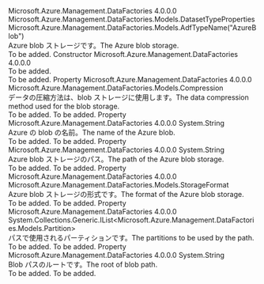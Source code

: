<Type Name="AzureBlobDataset" FullName="Microsoft.Azure.Management.DataFactories.Models.AzureBlobDataset">
  <TypeSignature Language="C#" Value="public class AzureBlobDataset : Microsoft.Azure.Management.DataFactories.Models.DatasetTypeProperties" />
  <TypeSignature Language="ILAsm" Value=".class public auto ansi beforefieldinit AzureBlobDataset extends Microsoft.Azure.Management.DataFactories.Models.DatasetTypeProperties" />
  <TypeSignature Language="DocId" Value="T:Microsoft.Azure.Management.DataFactories.Models.AzureBlobDataset" />
  <TypeSignature Language="VB.NET" Value="Public Class AzureBlobDataset&#xA;Inherits DatasetTypeProperties" />
  <TypeSignature Language="F#" Value="type AzureBlobDataset = class&#xA;    inherit DatasetTypeProperties" />
  <AssemblyInfo>
    <AssemblyName>Microsoft.Azure.Management.DataFactories</AssemblyName>
    <AssemblyVersion>4.0.0.0</AssemblyVersion>
  </AssemblyInfo>
  <Base>
    <BaseTypeName>Microsoft.Azure.Management.DataFactories.Models.DatasetTypeProperties</BaseTypeName>
  </Base>
  <Interfaces />
  <Attributes>
    <Attribute>
      <AttributeName>Microsoft.Azure.Management.DataFactories.Models.AdfTypeName("AzureBlob")</AttributeName>
    </Attribute>
  </Attributes>
  <Docs>
    <summary>
            <span data-ttu-id="b5778-101">Azure blob ストレージです。</span><span class="sxs-lookup"><span data-stu-id="b5778-101">The Azure blob storage.</span></span>
            </summary>
    <remarks>To be added.</remarks>
  </Docs>
  <Members>
    <Member MemberName=".ctor">
      <MemberSignature Language="C#" Value="public AzureBlobDataset ();" />
      <MemberSignature Language="ILAsm" Value=".method public hidebysig specialname rtspecialname instance void .ctor() cil managed" />
      <MemberSignature Language="DocId" Value="M:Microsoft.Azure.Management.DataFactories.Models.AzureBlobDataset.#ctor" />
      <MemberSignature Language="VB.NET" Value="Public Sub New ()" />
      <MemberType>Constructor</MemberType>
      <AssemblyInfo>
        <AssemblyName>Microsoft.Azure.Management.DataFactories</AssemblyName>
        <AssemblyVersion>4.0.0.0</AssemblyVersion>
      </AssemblyInfo>
      <Parameters />
      <Docs>
        <summary>To be added.</summary>
        <remarks>To be added.</remarks>
      </Docs>
    </Member>
    <Member MemberName="Compression">
      <MemberSignature Language="C#" Value="public Microsoft.Azure.Management.DataFactories.Models.Compression Compression { get; set; }" />
      <MemberSignature Language="ILAsm" Value=".property instance class Microsoft.Azure.Management.DataFactories.Models.Compression Compression" />
      <MemberSignature Language="DocId" Value="P:Microsoft.Azure.Management.DataFactories.Models.AzureBlobDataset.Compression" />
      <MemberSignature Language="VB.NET" Value="Public Property Compression As Compression" />
      <MemberSignature Language="F#" Value="member this.Compression : Microsoft.Azure.Management.DataFactories.Models.Compression with get, set" Usage="Microsoft.Azure.Management.DataFactories.Models.AzureBlobDataset.Compression" />
      <MemberType>Property</MemberType>
      <AssemblyInfo>
        <AssemblyName>Microsoft.Azure.Management.DataFactories</AssemblyName>
        <AssemblyVersion>4.0.0.0</AssemblyVersion>
      </AssemblyInfo>
      <ReturnValue>
        <ReturnType>Microsoft.Azure.Management.DataFactories.Models.Compression</ReturnType>
      </ReturnValue>
      <Docs>
        <summary>
            <span data-ttu-id="b5778-102">データの圧縮方法は、blob ストレージに使用します。</span><span class="sxs-lookup"><span data-stu-id="b5778-102">The data compression method used for the blob storage.</span></span>
            </summary>
        <value>To be added.</value>
        <remarks>To be added.</remarks>
      </Docs>
    </Member>
    <Member MemberName="FileName">
      <MemberSignature Language="C#" Value="public string FileName { get; set; }" />
      <MemberSignature Language="ILAsm" Value=".property instance string FileName" />
      <MemberSignature Language="DocId" Value="P:Microsoft.Azure.Management.DataFactories.Models.AzureBlobDataset.FileName" />
      <MemberSignature Language="VB.NET" Value="Public Property FileName As String" />
      <MemberSignature Language="F#" Value="member this.FileName : string with get, set" Usage="Microsoft.Azure.Management.DataFactories.Models.AzureBlobDataset.FileName" />
      <MemberType>Property</MemberType>
      <AssemblyInfo>
        <AssemblyName>Microsoft.Azure.Management.DataFactories</AssemblyName>
        <AssemblyVersion>4.0.0.0</AssemblyVersion>
      </AssemblyInfo>
      <ReturnValue>
        <ReturnType>System.String</ReturnType>
      </ReturnValue>
      <Docs>
        <summary>
            <span data-ttu-id="b5778-103">Azure の blob の名前。</span><span class="sxs-lookup"><span data-stu-id="b5778-103">The name of the Azure blob.</span></span>
            </summary>
        <value>To be added.</value>
        <remarks>To be added.</remarks>
      </Docs>
    </Member>
    <Member MemberName="FolderPath">
      <MemberSignature Language="C#" Value="public string FolderPath { get; set; }" />
      <MemberSignature Language="ILAsm" Value=".property instance string FolderPath" />
      <MemberSignature Language="DocId" Value="P:Microsoft.Azure.Management.DataFactories.Models.AzureBlobDataset.FolderPath" />
      <MemberSignature Language="VB.NET" Value="Public Property FolderPath As String" />
      <MemberSignature Language="F#" Value="member this.FolderPath : string with get, set" Usage="Microsoft.Azure.Management.DataFactories.Models.AzureBlobDataset.FolderPath" />
      <MemberType>Property</MemberType>
      <AssemblyInfo>
        <AssemblyName>Microsoft.Azure.Management.DataFactories</AssemblyName>
        <AssemblyVersion>4.0.0.0</AssemblyVersion>
      </AssemblyInfo>
      <ReturnValue>
        <ReturnType>System.String</ReturnType>
      </ReturnValue>
      <Docs>
        <summary>
            <span data-ttu-id="b5778-104">Azure blob ストレージのパス。</span><span class="sxs-lookup"><span data-stu-id="b5778-104">The path of the Azure blob storage.</span></span>
            </summary>
        <value>To be added.</value>
        <remarks>To be added.</remarks>
      </Docs>
    </Member>
    <Member MemberName="Format">
      <MemberSignature Language="C#" Value="public Microsoft.Azure.Management.DataFactories.Models.StorageFormat Format { get; set; }" />
      <MemberSignature Language="ILAsm" Value=".property instance class Microsoft.Azure.Management.DataFactories.Models.StorageFormat Format" />
      <MemberSignature Language="DocId" Value="P:Microsoft.Azure.Management.DataFactories.Models.AzureBlobDataset.Format" />
      <MemberSignature Language="VB.NET" Value="Public Property Format As StorageFormat" />
      <MemberSignature Language="F#" Value="member this.Format : Microsoft.Azure.Management.DataFactories.Models.StorageFormat with get, set" Usage="Microsoft.Azure.Management.DataFactories.Models.AzureBlobDataset.Format" />
      <MemberType>Property</MemberType>
      <AssemblyInfo>
        <AssemblyName>Microsoft.Azure.Management.DataFactories</AssemblyName>
        <AssemblyVersion>4.0.0.0</AssemblyVersion>
      </AssemblyInfo>
      <ReturnValue>
        <ReturnType>Microsoft.Azure.Management.DataFactories.Models.StorageFormat</ReturnType>
      </ReturnValue>
      <Docs>
        <summary>
            <span data-ttu-id="b5778-105">Azure blob ストレージの形式です。</span><span class="sxs-lookup"><span data-stu-id="b5778-105">The format of the Azure blob storage.</span></span>
            </summary>
        <value>To be added.</value>
        <remarks>To be added.</remarks>
      </Docs>
    </Member>
    <Member MemberName="PartitionedBy">
      <MemberSignature Language="C#" Value="public System.Collections.Generic.IList&lt;Microsoft.Azure.Management.DataFactories.Models.Partition&gt; PartitionedBy { get; set; }" />
      <MemberSignature Language="ILAsm" Value=".property instance class System.Collections.Generic.IList`1&lt;class Microsoft.Azure.Management.DataFactories.Models.Partition&gt; PartitionedBy" />
      <MemberSignature Language="DocId" Value="P:Microsoft.Azure.Management.DataFactories.Models.AzureBlobDataset.PartitionedBy" />
      <MemberSignature Language="VB.NET" Value="Public Property PartitionedBy As IList(Of Partition)" />
      <MemberSignature Language="F#" Value="member this.PartitionedBy : System.Collections.Generic.IList&lt;Microsoft.Azure.Management.DataFactories.Models.Partition&gt; with get, set" Usage="Microsoft.Azure.Management.DataFactories.Models.AzureBlobDataset.PartitionedBy" />
      <MemberType>Property</MemberType>
      <AssemblyInfo>
        <AssemblyName>Microsoft.Azure.Management.DataFactories</AssemblyName>
        <AssemblyVersion>4.0.0.0</AssemblyVersion>
      </AssemblyInfo>
      <ReturnValue>
        <ReturnType>System.Collections.Generic.IList&lt;Microsoft.Azure.Management.DataFactories.Models.Partition&gt;</ReturnType>
      </ReturnValue>
      <Docs>
        <summary>
            <span data-ttu-id="b5778-106">パスで使用されるパーティションです。</span><span class="sxs-lookup"><span data-stu-id="b5778-106">The partitions to be used by the path.</span></span>
            </summary>
        <value>To be added.</value>
        <remarks>To be added.</remarks>
      </Docs>
    </Member>
    <Member MemberName="TableRootLocation">
      <MemberSignature Language="C#" Value="public string TableRootLocation { get; set; }" />
      <MemberSignature Language="ILAsm" Value=".property instance string TableRootLocation" />
      <MemberSignature Language="DocId" Value="P:Microsoft.Azure.Management.DataFactories.Models.AzureBlobDataset.TableRootLocation" />
      <MemberSignature Language="VB.NET" Value="Public Property TableRootLocation As String" />
      <MemberSignature Language="F#" Value="member this.TableRootLocation : string with get, set" Usage="Microsoft.Azure.Management.DataFactories.Models.AzureBlobDataset.TableRootLocation" />
      <MemberType>Property</MemberType>
      <AssemblyInfo>
        <AssemblyName>Microsoft.Azure.Management.DataFactories</AssemblyName>
        <AssemblyVersion>4.0.0.0</AssemblyVersion>
      </AssemblyInfo>
      <ReturnValue>
        <ReturnType>System.String</ReturnType>
      </ReturnValue>
      <Docs>
        <summary>
            <span data-ttu-id="b5778-107">Blob パスのルートです。</span><span class="sxs-lookup"><span data-stu-id="b5778-107">The root of blob path.</span></span>
            </summary>
        <value>To be added.</value>
        <remarks>To be added.</remarks>
      </Docs>
    </Member>
  </Members>
</Type>